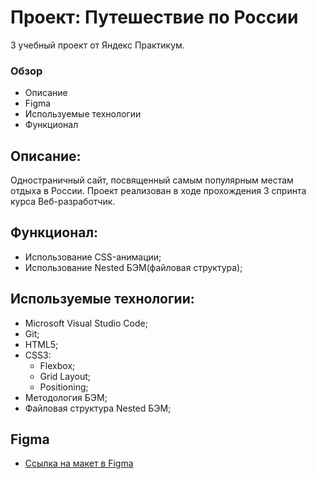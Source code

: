 # Проект: Путешествие по России
3 учебный проект от Яндекс Практикум.

### Обзор
* Описание
* Figma
* Используемые технологии
* Функционал

## Описание:

Одностраничный сайт, посвященный самым популярным местам отдыха в России.
Проект реализован в ходе прохождения 3 спринта курса Веб-разработчик.

## Функционал:
- Использование CSS-анимации;
- Использование Nested БЭМ(файловая структура);

## Используемые технологии:
- Microsoft Visual Studio Code;
- Git;
- HTML5;
- CSS3:
  - Flexbox;
  - Grid Layout;
  - Positioning;
- Методология БЭМ;
- Файловая структура Nested БЭМ;

## Figma

* [Ссылка на макет в Figma](https://www.figma.com/file/5S2WSbEFL6awjVWJ0NWL8Q/Sprint-3_-Russia-_-desktop-mobile?node-id=28503%3A0)

